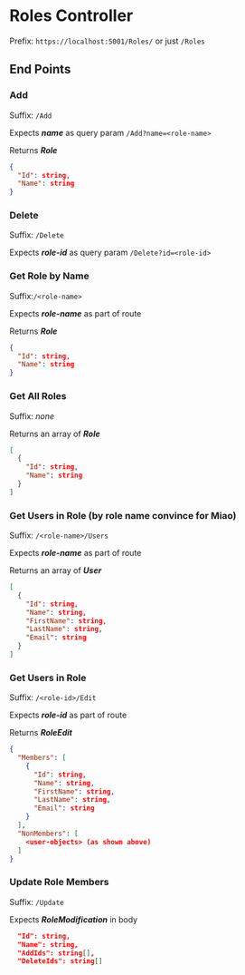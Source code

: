 # Roles Controller

Prefix: `https://localhost:5001/Roles/` or just `/Roles`

## End Points

### Add

Suffix: `/Add`

Expects **_name_** as query param `/Add?name=<role-name>`

Returns **_Role_**

```json
{
  "Id": string,
  "Name": string
}
```

### Delete

Suffix: `/Delete`

Expects **_role-id_** as query param `/Delete?id=<role-id>`

### Get Role by Name

Suffix:`/<role-name>`

Expects **_role-name_** as part of route

Returns **_Role_**

```json
{
  "Id": string,
  "Name": string
}
```

### Get All Roles

Suffix: _none_

Returns an array of **_Role_**

```json
[
  {
    "Id": string,
    "Name": string
  }
]
```

### Get Users in Role (by role name convince for Miao)

Suffix: `/<role-name>/Users`

Expects **_role-name_** as part of route

Returns an array of **_User_**

```json
[
  {
    "Id": string,
    "Name": string,
    "FirstName": string,
    "LastName": string,
    "Email": string
  }
]
```

### Get Users in Role

Suffix: `/<role-id>/Edit`

Expects **_role-id_** as part of route

Returns **_RoleEdit_**

```json
{
  "Members": [
    {
      "Id": string,
      "Name": string,
      "FirstName": string,
      "LastName": string,
      "Email": string
    }
  ],
  "NonMembers": [
    <user-objects> (as shown above)
  ]
}
```

### Update Role Members

Suffix: `/Update`

Expects **_RoleModification_** in body

```json
  "Id": string,
  "Name": string,
  "AddIds": string[],
  "DeleteIds": string[]
```
